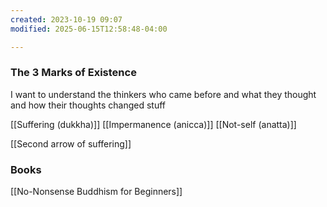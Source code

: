 ```yaml
---
created: 2023-10-19 09:07
modified: 2025-06-15T12:58:48-04:00

---
```

### The 3 Marks of Existence

I want to understand the thinkers who came before and what they thought and how their thoughts changed stuff

[[Suffering (dukkha)]]
[[Impermanence (anicca)]]
[[Not-self (anatta)]]

[[Second arrow of suffering]]


### Books
[[No-Nonsense Buddhism for Beginners]]
